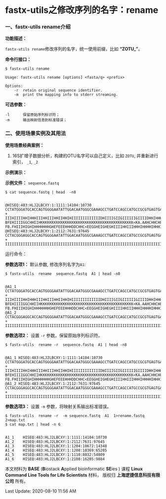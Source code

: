 # fastx-utils之修改序列的名字：rename

### 一、fastx-utils rename介绍

**功能描述：**

`fastx-utils rename`修改序列的名字，统一使用前缀，比如 **“ZOTU_”**。

**命令行接口：**

    $ fastx-utils rename

    Usage: fastx-utils rename [options] <fasta/q> <prefix>

    Options:
        -r  retain original sequence identifier.
        -m  print the mapping info to stderr streaming.


**可选参数：**

```
-l      保留原始序列标识符； 
-m      输出映射信息到标准错误；
```

### 二、使用场景实例及其用法

**使用场景经典案例：**

1.  16S扩增子数据分析，构建的OTU名字可以自己定义，比如 `ZOTU`, 并重新进行索引， `_1`,  `_2`

**示例演示：**

**示例文件：** `sequence.fastq`

    $ cat sequence.fastq | head  -n8


    @HISEQ:483:HLJ2LBCXY:1:1111:14104:10730
    CCTATGGGATGCACCAGTGGGGAATATTGGACAATGGGCGAAAGCCTGATCCAGCCATGCCGCGTGAGTGATGAAGGCCTTAGGGTTGTAAAGCTCTTTCGGCGGGGAAGATAATGACGGTACCCGCAGAAGAAGCCCCGGCTAACTTCGTGCCAGCAGCCGCGGTAATACGAAGGGGGCTAGCGTTGTTCGGAACCACTGGGCGTAAAGCGCGTGTAGGCGGATTGTTAAGTCGGGGGTGAAATCCTGGGGCTCAACCTCAGAACTGCCTTCGATACTGGCGATCTTGAGTCCGGGAGAGGTGAGTGGTATTCCTAGTGTAGAGGTGAAATTCGTAGATATTAGGAAGAACACCAGTGGCGAAGGCGGCTCACTGGCCCGGTACTGACGCTGAAACGCGAAAGCGTGGGGAGCAAACAGGATTAGATACCCGTGTAGTCC
    +
    IIIHIIIIHHIHHHIIIHHIIIHHIIHHIHIIIIIIIIIIIIIDHIIIIGIIGIIIIIIGIIIIDHHIHHHHIIICHIIIIHIIIIHIIIIIIIIGHHIIHGDHHIH<GHIIHIIIIIGIIIIIIIIHGIIHHCHHGHHHIIHHHIHIHCHHHIIIGHHIIIIIDHCEHFHHEHFIICDH-BFEHIIIIGGCHHIIHKKKKKKKKKKKKKKKKKKKKKKKKKKKKKKKKKKKKKKKKKK<KA.AAHCHHCHEGHIHEHF?FB.FHIIIHIGHIHHHHHHHGHEFEEEHHHDDCHHC<EEGGHEIGHEGHIIIIHHIIIHHHIHHHHIHHHIIIIHHIIIHHGFGHGIIIIHIHIHIHHFIHIIHHHHIIIIIIIIHGIHHHIHHHIIHIHEHEIIIIIHIHIHHHHIHIIIIGGIIIIHEIIHFGIHHFHIIHFIIIHEEC
    @HISEQ:483:HLJ2LBCXY:1:2112:7631:97645
    CCTACGGGAGGCACCAGTGGGGAATATTGGACAATGGGCGAAAGCCTGATCCAGCCATGCCGCGTGAGTGATGAAGGCCCTAGGGTTGTAAAGCTCTTTCACCGGTGAAGATAATGACGGTAACCGGAGAAGAAGCACCGGCTAACTTCGTGCCAGCAGCCGCGGTAATACCAAGGGGGCTAGCGTTGTTCGGAATTACTGGGCGTAAAGCGCACGTAGGCGGATATTTAAGTCAGGGGTGAAATCCCGGGGCTCAACCCCGGAACTGCCTTTGATACTGGGTATCTAGAGTATGGTAGAGGTGAGTGGAATTCCGAGTGTAGAGGTGAAATTCGTAGATATTCGGAGGAACACCAGTGGCGAAGGCGGCTCACTGGACCATTACTGACGCTGAGGTGCGAAAGCGTGGGGAGCAAACAGGATTAGATACCCATGTAGTCC
    +
    IIIIIIIIIIIIIIIIIIIIIIIIIIIIIIIIIIIIIIIIIIIIIIIIIIIIIIIIIIIIIIIIIIIIIIIIIIIIIIIIIIIIIHHIIIIIIIIHHIIIIIIIIIIIIIIIGIIIIIIIIIFEHIIIIIIIIIII<DGHIGICHHIIIIIIHIIIIIHIIIIIIICHIHF.HIIIIIIGIIIIIHIIIIIIIHIIIKKKKKKKKKKKKKK5KKKKKKKKKKKKKKKKKKKKKKKKKKKKKKKKHHHCHGIIHEGIIIHIHHIHIHHHEGIIIIIHIIHEIIIGHHHIIIIIIIIIIIIIIIIIIIIHGHE<<<1IIIIHHIIIIIIIIIIHIIIHIIIIIIIHHGIIIIIIIIIIIIIIIIIIIIIIIIIIIIIIIIIIIIIIIIIIIIIIIIIIIIIIIIIIIIIIIIIIIIIIIIIIIIIIIIIIIIIIIIIIIIIII


运行命令：

**参数选项1：** 默认参数, 修改序列名字为`A1`:

    $ fastx-utils  rename  sequence.fastq  A1 | head -n8


    @A1_1
    CCTATGGGATGCACCAGTGGGGAATATTGGACAATGGGCGAAAGCCTGATCCAGCCATGCCGCGTGAGTGATGAAGGCCTTAGGGTTGTAAAGCTCTTTCGGCGGGGAAGATAATGACGGTACCCGCAGAAGAAGCCCCGGCTAACTTCGTGCCAGCAGCCGCGGTAATACGAAGGGGGCTAGCGTTGTTCGGAACCACTGGGCGTAAAGCGCGTGTAGGCGGATTGTTAAGTCGGGGGTGAAATCCTGGGGCTCAACCTCAGAACTGCCTTCGATACTGGCGATCTTGAGTCCGGGAGAGGTGAGTGGTATTCCTAGTGTAGAGGTGAAATTCGTAGATATTAGGAAGAACACCAGTGGCGAAGGCGGCTCACTGGCCCGGTACTGACGCTGAAACGCGAAAGCGTGGGGAGCAAACAGGATTAGATACCCGTGTAGTCC
    +
    IIIHIIIIHHIHHHIIIHHIIIHHIIHHIHIIIIIIIIIIIIIDHIIIIGIIGIIIIIIGIIIIDHHIHHHHIIICHIIIIHIIIIHIIIIIIIIGHHIIHGDHHIH<GHIIHIIIIIGIIIIIIIIHGIIHHCHHGHHHIIHHHIHIHCHHHIIIGHHIIIIIDHCEHFHHEHFIICDH-BFEHIIIIGGCHHIIHKKKKKKKKKKKKKKKKKKKKKKKKKKKKKKKKKKKKKKKKKK<KA.AAHCHHCHEGHIHEHF?FB.FHIIIHIGHIHHHHHHHGHEFEEEHHHDDCHHC<EEGGHEIGHEGHIIIIHHIIIHHHIHHHHIHHHIIIIHHIIIHHGFGHGIIIIHIHIHIHHFIHIIHHHHIIIIIIIIHGIHHHIHHHIIHIHEHEIIIIIHIHIHHHHIHIIIIGGIIIIHEIIHFGIHHFHIIHFIIIHEEC
    @A1_2
    CCTACGGGAGGCACCAGTGGGGAATATTGGACAATGGGCGAAAGCCTGATCCAGCCATGCCGCGTGAGTGATGAAGGCCCTAGGGTTGTAAAGCTCTTTCACCGGTGAAGATAATGACGGTAACCGGAGAAGAAGCACCGGCTAACTTCGTGCCAGCAGCCGCGGTAATACCAAGGGGGCTAGCGTTGTTCGGAATTACTGGGCGTAAAGCGCACGTAGGCGGATATTTAAGTCAGGGGTGAAATCCCGGGGCTCAACCCCGGAACTGCCTTTGATACTGGGTATCTAGAGTATGGTAGAGGTGAGTGGAATTCCGAGTGTAGAGGTGAAATTCGTAGATATTCGGAGGAACACCAGTGGCGAAGGCGGCTCACTGGACCATTACTGACGCTGAGGTGCGAAAGCGTGGGGAGCAAACAGGATTAGATACCCATGTAGTCC
    +
    IIIIIIIIIIIIIIIIIIIIIIIIIIIIIIIIIIIIIIIIIIIIIIIIIIIIIIIIIIIIIIIIIIIIIIIIIIIIIIIIIIIIIHHIIIIIIIIHHIIIIIIIIIIIIIIIGIIIIIIIIIFEHIIIIIIIIIII<DGHIGICHHIIIIIIHIIIIIHIIIIIIICHIHF.HIIIIIIGIIIIIHIIIIIIIHIIIKKKKKKKKKKKKKK5KKKKKKKKKKKKKKKKKKKKKKKKKKKKKKKKHHHCHGIIHEGIIIHIHHIHIHHHEGIIIIIHIIHEIIIGHHHIIIIIIIIIIIIIIIIIIIIHGHE<<<1IIIIHHIIIIIIIIIIHIIIHIIIIIIIHHGIIIIIIIIIIIIIIIIIIIIIIIIIIIIIIIIIIIIIIIIIIIIIIIIIIIIIIIIIIIIIIIIIIIIIIIIIIIIIIIIIIIIIIIIIIIIIII


 **参数选项2：** 设置 `-r` 参数，保留原始序列标识符。

    $ fastx-utils  rename -r  sequence.fastq  A1 | head -n8


    @A1_1 HISEQ:483:HLJ2LBCXY:1:1111:14104:10730
    CCTATGGGATGCACCAGTGGGGAATATTGGACAATGGGCGAAAGCCTGATCCAGCCATGCCGCGTGAGTGATGAAGGCCTTAGGGTTGTAAAGCTCTTTCGGCGGGGAAGATAATGACGGTACCCGCAGAAGAAGCCCCGGCTAACTTCGTGCCAGCAGCCGCGGTAATACGAAGGGGGCTAGCGTTGTTCGGAACCACTGGGCGTAAAGCGCGTGTAGGCGGATTGTTAAGTCGGGGGTGAAATCCTGGGGCTCAACCTCAGAACTGCCTTCGATACTGGCGATCTTGAGTCCGGGAGAGGTGAGTGGTATTCCTAGTGTAGAGGTGAAATTCGTAGATATTAGGAAGAACACCAGTGGCGAAGGCGGCTCACTGGCCCGGTACTGACGCTGAAACGCGAAAGCGTGGGGAGCAAACAGGATTAGATACCCGTGTAGTCC
    +
    IIIHIIIIHHIHHHIIIHHIIIHHIIHHIHIIIIIIIIIIIIIDHIIIIGIIGIIIIIIGIIIIDHHIHHHHIIICHIIIIHIIIIHIIIIIIIIGHHIIHGDHHIH<GHIIHIIIIIGIIIIIIIIHGIIHHCHHGHHHIIHHHIHIHCHHHIIIGHHIIIIIDHCEHFHHEHFIICDH-BFEHIIIIGGCHHIIHKKKKKKKKKKKKKKKKKKKKKKKKKKKKKKKKKKKKKKKKKK<KA.AAHCHHCHEGHIHEHF?FB.FHIIIHIGHIHHHHHHHGHEFEEEHHHDDCHHC<EEGGHEIGHEGHIIIIHHIIIHHHIHHHHIHHHIIIIHHIIIHHGFGHGIIIIHIHIHIHHFIHIIHHHHIIIIIIIIHGIHHHIHHHIIHIHEHEIIIIIHIHIHHHHIHIIIIGGIIIIHEIIHFGIHHFHIIHFIIIHEEC
    @A1_2 HISEQ:483:HLJ2LBCXY:1:2112:7631:97645
    CCTACGGGAGGCACCAGTGGGGAATATTGGACAATGGGCGAAAGCCTGATCCAGCCATGCCGCGTGAGTGATGAAGGCCCTAGGGTTGTAAAGCTCTTTCACCGGTGAAGATAATGACGGTAACCGGAGAAGAAGCACCGGCTAACTTCGTGCCAGCAGCCGCGGTAATACCAAGGGGGCTAGCGTTGTTCGGAATTACTGGGCGTAAAGCGCACGTAGGCGGATATTTAAGTCAGGGGTGAAATCCCGGGGCTCAACCCCGGAACTGCCTTTGATACTGGGTATCTAGAGTATGGTAGAGGTGAGTGGAATTCCGAGTGTAGAGGTGAAATTCGTAGATATTCGGAGGAACACCAGTGGCGAAGGCGGCTCACTGGACCATTACTGACGCTGAGGTGCGAAAGCGTGGGGAGCAAACAGGATTAGATACCCATGTAGTCC
    +
    IIIIIIIIIIIIIIIIIIIIIIIIIIIIIIIIIIIIIIIIIIIIIIIIIIIIIIIIIIIIIIIIIIIIIIIIIIIIIIIIIIIIIHHIIIIIIIIHHIIIIIIIIIIIIIIIGIIIIIIIIIFEHIIIIIIIIIII<DGHIGICHHIIIIIIHIIIIIHIIIIIIICHIHF.HIIIIIIGIIIIIHIIIIIIIHIIIKKKKKKKKKKKKKK5KKKKKKKKKKKKKKKKKKKKKKKKKKKKKKKKHHHCHGIIHEGIIIHIHHIHIHHHEGIIIIIHIIHEIIIGHHHIIIIIIIIIIIIIIIIIIIIHGHE<<<1IIIIHHIIIIIIIIIIHIIIHIIIIIIIHHGIIIIIIIIIIIIIIIIIIIIIIIIIIIIIIIIIIIIIIIIIIIIIIIIIIIIIIIIIIIIIIIIIIIIIIIIIIIIIIIIIIIIIIIIIIIIIII



**参数选项3：** 设置 `-m` 参数，将映射关系输出标准错误。

    $ fastx-utils  rename -r  -m sequence.fastq  A1  1>rename.fastq  2>map.txt
    $ cat map.txt | head -n 6


    A1_1    HISEQ:483:HLJ2LBCXY:1:1111:14104:10730
    A1_2    HISEQ:483:HLJ2LBCXY:1:2112:7631:97645
    A1_3    HISEQ:483:HLJ2LBCXY:1:1204:10672:14348
    A1_4    HISEQ:483:HLJ2LBCXY:1:1208:10369:65205
    A1_5    HISEQ:483:HLJ2LBCXY:1:1110:8032:54809
    A1_6    HISEQ:483:HLJ2LBCXY:1:2108:16285:9884 



本文材料为 **BASE** (**B**iostack **A**pplied bioinformatic **SE**ies ) 课程 **Linux Command Line Tools for Life Scientists** 材料， 版权归 **上海逻捷信息科技有限公司** 所有。

Last Update: 2020-08-10 11:56 AM
